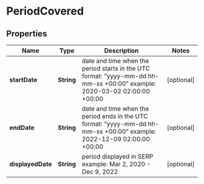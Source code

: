 

# PeriodCovered


## Properties

| Name | Type | Description | Notes |
|------------ | ------------- | ------------- | -------------|
|**startDate** | **String** | date and time when the period starts in the UTC format: “yyyy-mm-dd hh-mm-ss +00:00” example: 2020-03-02 02:00:00 +00:00 |  [optional] |
|**endDate** | **String** | date and time when the period ends in the UTC format: “yyyy-mm-dd hh-mm-ss +00:00” example: 2022-12-09 02:00:00 +00:00 |  [optional] |
|**displayedDate** | **String** | period displayed in SERP example: Mar 2, 2020 - Dec 9, 2022 |  [optional] |



